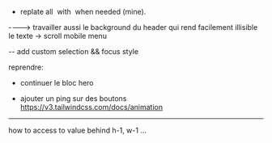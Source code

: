 - replate all <img> with <Image> when needed (mine).


----> travailler aussi le background du header qui rend facilement illisible le texte
-> scroll mobile menu

-- add custom selection && focus style


reprendre:
- continuer le bloc hero


- ajouter un ping sur des boutons
https://v3.tailwindcss.com/docs/animation


















---
how to access to value behind h-1, w-1 ...

